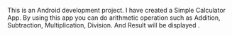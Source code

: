 
This is an Android development project.
I have created a Simple Calculator App.
By using this app you can do arithmetic operation 
such as Addition, Subtraction, Multiplication, Division.
And Result will be displayed .
